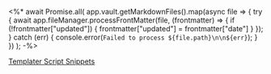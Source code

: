 <%*
await Promise.all(
  app.vault.getMarkdownFiles().map(async file => {
    try {
      await app.fileManager.processFrontMatter(file, (frontmatter) => {
        if (!frontmatter["updated"]) {
          frontmatter["updated"] = frontmatter["date"]
        }
      });
    } catch (err) {
      console.error(`Failed to process ${file.path}\n\n${err}`);
    }
  })
);
-%>

[Templater Script Snippets](https://zachyoung.dev/posts/templater-snippets#run-obsidian-frontmatter-formatter-on-every-file)
